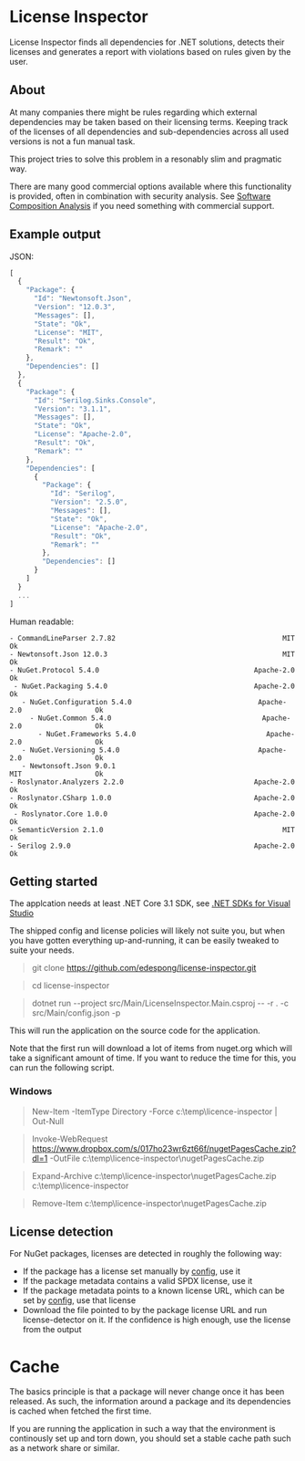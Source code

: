 # License Inspector

License Inspector finds all dependencies for .NET solutions, detects their
licenses and generates a report with violations based on rules given by the
user.

## About

At many companies there might be rules regarding which external dependencies
may be taken based on their licensing terms. Keeping track of the licenses of all
dependencies and sub-dependencies across all used versions is not a fun manual
task.

This project tries to solve this problem in a resonably slim and pragmatic way.

There are many good commercial options available where this functionality is 
provided, often in combination with security analysis. See [Software Composition Analysis](https://www.google.com/search?q=Software+Composition+Analysis+license&oq=Software+Composition+Analysis)
if you need something with commercial support.

## Example output 

JSON:
```javascript
[
  {
    "Package": {
      "Id": "Newtonsoft.Json",
      "Version": "12.0.3",
      "Messages": [],
      "State": "Ok",
      "License": "MIT",
      "Result": "Ok",
      "Remark": ""
    },
    "Dependencies": []
  },
  {
    "Package": {
      "Id": "Serilog.Sinks.Console",
      "Version": "3.1.1",
      "Messages": [],
      "State": "Ok",
      "License": "Apache-2.0",
      "Result": "Ok",
      "Remark": ""
    },
    "Dependencies": [
      {
        "Package": {
          "Id": "Serilog",
          "Version": "2.5.0",
          "Messages": [],
          "State": "Ok",
          "License": "Apache-2.0",
          "Result": "Ok",
          "Remark": ""
        },
        "Dependencies": []
      }
    ]
  }
  ...
]
```

Human readable:
```
- CommandLineParser 2.7.82                                         MIT                  Ok
- Newtonsoft.Json 12.0.3                                           MIT                  Ok
- NuGet.Protocol 5.4.0                                      Apache-2.0                  Ok
 - NuGet.Packaging 5.4.0                                    Apache-2.0                  Ok
   - NuGet.Configuration 5.4.0                               Apache-2.0                  Ok
     - NuGet.Common 5.4.0                                     Apache-2.0                  Ok
       - NuGet.Frameworks 5.4.0                                Apache-2.0                  Ok
   - NuGet.Versioning 5.4.0                                  Apache-2.0                  Ok
   - Newtonsoft.Json 9.0.1                                          MIT                  Ok
- Roslynator.Analyzers 2.2.0                                Apache-2.0                  Ok
- Roslynator.CSharp 1.0.0                                   Apache-2.0                  Ok
 - Roslynator.Core 1.0.0                                    Apache-2.0                  Ok
- SemanticVersion 2.1.0                                            MIT                  Ok
- Serilog 2.9.0                                             Apache-2.0                  Ok
```

## Getting started

The applcation needs at least .NET Core 3.1 SDK, see [.NET SDKs for Visual Studio](https://dotnet.microsoft.com/download/visual-studio-sdks)


The shipped config and license policies will likely not suite you, but when you
have gotten everything up-and-running, it can be easily tweaked to suite your
needs.


> git clone https://github.com/edespong/license-inspector.git

> cd license-inspector

> dotnet run --project src/Main/LicenseInspector.Main.csproj -- -r . -c src/Main/config.json -p

This will run the application on the source code for the application.

Note that the first run will download a lot of items from nuget.org which will
take a significant amount of time. If you want to reduce the time for this, you
can run the following script.

### Windows
> New-Item -ItemType Directory -Force c:\temp\licence-inspector | Out-Null

> Invoke-WebRequest https://www.dropbox.com/s/017ho23wr6zt66f/nugetPagesCache.zip?dl=1 -OutFile c:\temp\licence-inspector\nugetPagesCache.zip

> Expand-Archive c:\temp\licence-inspector\nugetPagesCache.zip c:\temp\licence-inspector

> Remove-Item c:\temp\licence-inspector\nugetPagesCache.zip

## License detection

For NuGet packages, licenses are detected in roughly the following way:
* If the package has a license set manually by [config](src/Main/packagePolicies.json), use it
* If the package metadata contains a valid SPDX license, use it
* If the package metadata points to a known license URL, which can be set by [config](src/Main/licenses.json), use that license
* Download the file pointed to by the package license URL and run license-detector on it. If the confidence is high enough, use the license from the output

# Cache

The basics principle is that a package will never change once it has been
released. As such, the information around a package and its dependencies is
cached when fetched the first time.

If you are running the application in such a way that the environment is
continously set up and torn down, you should set a stable cache path such
as a network share or similar.

